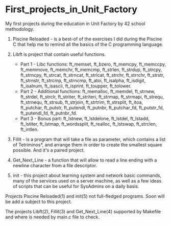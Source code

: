 # First_projects_in_Unit_Factory
My first projects during the education in Unit Factory by 42 school methodology.

1. Piscine Reloaded - is a best-of of the exercises I did during the Piscine C that help me to remind all 
    the basics of the C programming language.
    
2. Libft is project that contain useful functions.
    + Part 1 - Libc functions: ft_memset, ft_bzero, ft_memcpy, ft_memccpy, ft_memmove, ft_memchr, ft_memcmp, ft_strlen,
      ft_strdup, ft_strcpy, ft_strncpy, ft_strcat, ft_strncat, ft_strlcat, ft_strchr, ft_strrchr, ft_strstr, ft_strnstr,
      ft_strcmp, ft_strncmp, ft_atoi, ft_isalpha, ft_isdigit, ft_isalnum, ft_isascii, ft_isprint, ft_toupper, ft_tolower.
    + Part 2 - Additional functions: ft_memalloc, ft_memdel, ft_strnew, ft_strdel, ft_strclr, ft_striter, ft_striteri,
      ft_strmap, ft_strmapi, ft_strequ, ft_strnequ, ft_strsub, ft_strjoin, ft_strtrim, ft_strsplit, ft_itoa, ft_putchar,
      ft_putstr, ft_putendl, ft_putnbr, ft_putchar_fd, ft_putstr_fd, ft_putendl_fd, ft_putnbr_fd.
    + Part 3 - Bonus part: ft_lstnew, ft_lstdelone, ft_lstdel, ft_lstadd, ft_lstiter, ft_lstmap, ft_wordssplit, ft_realloc,
      ft_lstswap, ft_strclen, ft_intlen.
      
3. Fillit - is a program that will take a file as parameter, which contains a list of Tetriminos*, and arrange them in order to create the smallest square possible. And it's a paired project.

4. Get_Next_Line - a function that will allow to read a line ending with a newline character from a file descriptor.

5. init - this project about learning system and network basic commands, many of the services used on a server machine, as well as a few ideas of scripts that can be useful for SysAdmins on a daily basis.

Projects Piscine Reloaded(1) and init(5) not full-fledged programs.  Soon will be add a subject to this project.

The projects Libft(2), Fillit(3) and Get_Next_Line(4) supported by Makefile and where is needed by main.c file to check.
